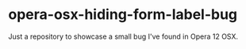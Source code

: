 opera-osx-hiding-form-label-bug
===============================

Just a repository to showcase a small bug I've found in Opera 12 OSX.